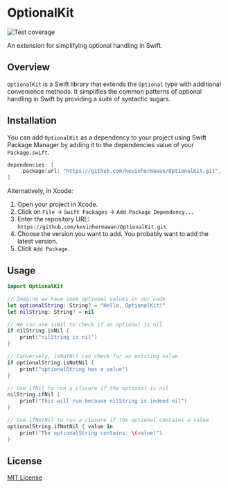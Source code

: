 # OptionalKit

![Test coverage](https://img.shields.io/codecov/c/github/kevinhermawan/OptionalKit)

An extension for simplifying optional handling in Swift.

## Overview

`OptionalKit` is a Swift library that extends the `Optional` type with additional convenience methods. It simplifies the common patterns of optional handling in Swift by providing a suite of syntactic sugars.

## Installation

You can add `OptionalKit` as a dependency to your project using Swift Package Manager by adding it to the dependencies value of your `Package.swift`.

```swift
dependencies: [
    .package(url: "https://github.com/kevinhermawan/OptionalKit.git", .upToNextMajor(from: "1.0.0"))
]
```

Alternatively, in Xcode:

1. Open your project in Xcode.
2. Click on `File` -> `Swift Packages` -> `Add Package Dependency...`
3. Enter the repository URL: `https://github.com/kevinhermawan/OptionalKit.git`
4. Choose the version you want to add. You probably want to add the latest version.
5. Click `Add Package`.

## Usage

```swift
import OptionalKit

// Imagine we have some optional values in our code
let optionalString: String? = "Hello, OptionalKit!"
let nilString: String? = nil

// We can use isNil to check if an optional is nil
if nilString.isNil {
    print("nilString is nil")
}

// Conversely, isNotNil can check for an existing value
if optionalString.isNotNil {
    print("optionalString has a value")
}

// Use ifNil to run a closure if the optional is nil
nilString.ifNil {
    print("This will run because nilString is indeed nil")
}

// Use ifNotNil to run a closure if the optional contains a value
optionalString.ifNotNil { value in
    print("The optionalString contains: \(value)")
}
```

## License

[MIT License](/LICENSE)
